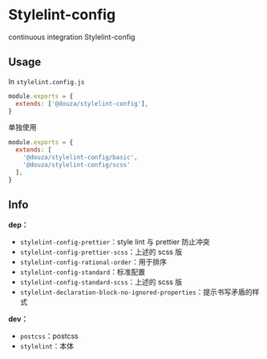 # Stylelint-config

continuous integration Stylelint-config

## Usage

In `stylelint.config.js`
```js
module.exports = {  
  extends: ['@douza/stylelint-config'],  
}
```

单独使用
```js
module.exports = {  
  extends: [
    '@douza/stylelint-config/basic',
    '@douza/stylelint-config/scss'
  ],
}
```

## Info

**dep：**
- `stylelint-config-prettier`：style lint 与 prettier 防止冲突
- `stylelint-config-prettier-scss`：上述的 scss 版
- `stylelint-config-rational-order`：用于排序
- `stylelint-config-standard`：标准配置
- `stylelint-config-standard-scss`：上述的 scss 版
- `stylelint-declaration-block-no-ignored-properties`：提示书写矛盾的样式

**dev：**
- `postcss`：postcss
- `stylelint`：本体
